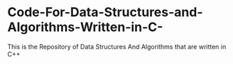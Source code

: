 # Code-For-Data-Structures-and-Algorithms-Written-in-C-
This is the Repository of Data Structures And Algorithms  that are written in C++

